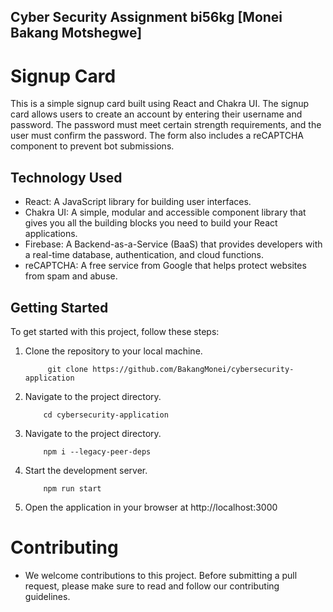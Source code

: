 ## Cyber Security Assignment bi56kg [Monei Bakang Motshegwe]

# Signup Card

This is a simple signup card built using React and Chakra UI. The signup card allows users to create an account by entering their username and password. The password must meet certain strength requirements, and the user must confirm the password. The form also includes a reCAPTCHA component to prevent bot submissions.

## Technology Used

- React: A JavaScript library for building user interfaces.
- Chakra UI: A simple, modular and accessible component library that gives you all the building blocks you need to build your React applications.
- Firebase: A Backend-as-a-Service (BaaS) that provides developers with a real-time database, authentication, and cloud functions.
- reCAPTCHA: A free service from Google that helps protect websites from spam and abuse.

## Getting Started

To get started with this project, follow these steps:

1. Clone the repository to your local machine.

   ```
        git clone https://github.com/BakangMonei/cybersecurity-application
   ```

2. Navigate to the project directory.

   ```
       cd cybersecurity-application
   ```

3. Navigate to the project directory.

   ```
       npm i --legacy-peer-deps
   ```

4. Start the development server.

   ```
       npm run start
   ```

5. Open the application in your browser at http://localhost:3000

# Contributing

- We welcome contributions to this project. Before submitting a pull request, please make sure to read and follow our contributing guidelines.
